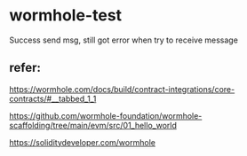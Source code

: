 # wormhole-test

Success send msg, still got error when try to receive message

## refer: 

https://wormhole.com/docs/build/contract-integrations/core-contracts/#__tabbed_1_1

https://github.com/wormhole-foundation/wormhole-scaffolding/tree/main/evm/src/01_hello_world

https://soliditydeveloper.com/wormhole 